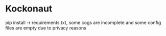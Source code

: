 # Kockonaut

pip install -r requirements.txt,
some cogs are incomplete and some config files are empty due to privacy reasons

